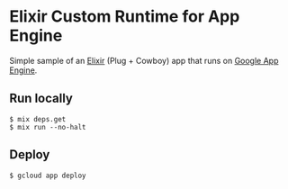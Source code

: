 # Elixir Custom Runtime for App Engine

Simple sample of an [Elixir](http://elixir-lang.org) (Plug + Cowboy) app that runs on [Google App Engine](https://cloud.google.com/appengine).

## Run locally

    $ mix deps.get
    $ mix run --no-halt

## Deploy

    $ gcloud app deploy
